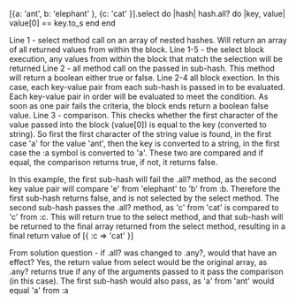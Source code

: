 [{a: 'ant', b: 'elephant' }, {c: 'cat' }].select do |hash|
  hash.all? do |key, value|
    value[0] == key.to_s
  end
end


Line 1 - select method call on an array of nested hashes. Will return an array of all returned values from within the block. 
Line 1-5 - the select block execution, any values from within the block that match the selection will be returned
Line 2 - all method call on the passed in sub-hash. This method will return a boolean either true or false.
Line 2-4 all block exection. In this case, each key-value pair from each sub-hash is passed in to be evaluated. Each key-value pair in order will be evaluated to meet the condition. As soon as one pair fails the criteria, the block ends return a boolean false value.
Line 3 - comparison. This checks whether the first character of the value passed into the block (value[0]) is equal to the key (converted to string). So first the first character of the string value is found, in the first case 'a' for the value 'ant', then the key is converted to a string, in the first case the :a symbol is converted to 'a'. These two are compared and if equal, the comparison returns true, if not, it returns false.

In this example, the first sub-hash will fail the .all? method, as the second key value pair will compare 'e' from 'elephant' to 'b' from :b. Therefore the first sub-hash returns false, and is not selected by the select method. The second sub-hash passes the .all? method, as 'c' from 'cat' is compared to 'c' from :c. This will return true to the select method, and that sub-hash will be returned to the final array returned from the select method, resulting in a final return value of [{ :c => 'cat' }]

From solution question - if .all? was changed to .any?, would that have an effect? Yes, the return value from select would be the original array, as .any? returns true if any of the arguments passed to it pass the comparison (in this case). The first sub-hash would also pass, as 'a' from 'ant' would equal 'a' from :a